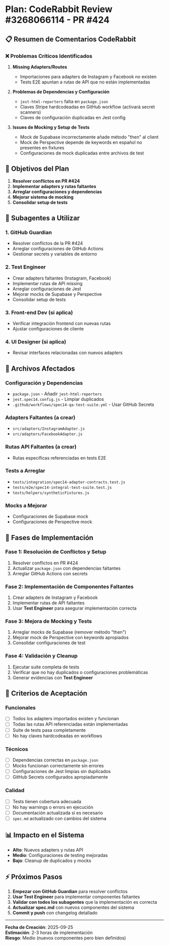 # Plan: CodeRabbit Review #3268066114 - PR #424

## 📋 **Resumen de Comentarios CodeRabbit**

### ❌ **Problemas Críticos Identificados**

1. **Missing Adapters/Routes**
   - Importaciones para adapters de Instagram y Facebook no existen
   - Tests E2E apuntan a rutas de API que no están implementadas

2. **Problemas de Dependencias y Configuración**
   - `jest-html-reporters` falta en `package.json`
   - Claves Stripe hardcodeadas en GitHub workflow (activará secret scanners)
   - Claves de configuración duplicadas en Jest config

3. **Issues de Mocking y Setup de Tests**
   - Mock de Supabase incorrectamente añade método "then" al client
   - Mock de Perspective depende de keywords en español no presentes en fixtures
   - Configuraciones de mock duplicadas entre archivos de test

## 🎯 **Objetivos del Plan**

1. **Resolver conflictos en PR #424**
2. **Implementar adapters y rutas faltantes**
3. **Arreglar configuraciones y dependencias**
4. **Mejorar sistema de mocking**
5. **Consolidar setup de tests**

## 👥 **Subagentes a Utilizar**

### 1. **GitHub Guardian**
- Resolver conflictos de la PR #424
- Arreglar configuraciones de GitHub Actions
- Gestionar secrets y variables de entorno

### 2. **Test Engineer**  
- Crear adapters faltantes (Instagram, Facebook)
- Implementar rutas de API missing
- Arreglar configuraciones de Jest
- Mejorar mocks de Supabase y Perspective
- Consolidar setup de tests

### 3. **Front-end Dev** (si aplica)
- Verificar integración frontend con nuevas rutas
- Ajustar configuraciones de cliente

### 4. **UI Designer** (si aplica)
- Revisar interfaces relacionadas con nuevos adapters

## 📁 **Archivos Afectados**

### **Configuración y Dependencias**
- `package.json` - Añadir `jest-html-reporters`
- `jest.spec14.config.js` - Limpiar duplicados
- `.github/workflows/spec14-qa-test-suite.yml` - Usar GitHub Secrets

### **Adapters Faltantes (a crear)**
- `src/adapters/InstagramAdapter.js`
- `src/adapters/FacebookAdapter.js`

### **Rutas API Faltantes (a crear)**
- Rutas específicas referenciadas en tests E2E

### **Tests a Arreglar**
- `tests/integration/spec14-adapter-contracts.test.js`
- `tests/e2e/spec14-integral-test-suite.test.js`
- `tests/helpers/syntheticFixtures.js`

### **Mocks a Mejorar**
- Configuraciones de Supabase mock
- Configuraciones de Perspective mock

## 🚀 **Fases de Implementación**

### **Fase 1: Resolución de Conflictos y Setup**
1. Resolver conflictos en PR #424
2. Actualizar `package.json` con dependencias faltantes
3. Arreglar GitHub Actions con secrets

### **Fase 2: Implementación de Componentes Faltantes**
1. Crear adapters de Instagram y Facebook
2. Implementar rutas de API faltantes
3. Usar **Test Engineer** para asegurar implementación correcta

### **Fase 3: Mejora de Mocking y Tests**
1. Arreglar mocks de Supabase (remover método "then")
2. Mejorar mock de Perspective con keywords apropiados
3. Consolidar configuraciones de test

### **Fase 4: Validación y Cleanup**
1. Ejecutar suite completa de tests
2. Verificar que no hay duplicados o configuraciones problemáticas
3. Generar evidencias con **Test Engineer**

## 🎯 **Criterios de Aceptación**

### **Funcionales**
- [ ] Todos los adapters importados existen y funcionan
- [ ] Todas las rutas API referenciadas están implementadas
- [ ] Suite de tests pasa completamente
- [ ] No hay claves hardcodeadas en workflows

### **Técnicos**
- [ ] Dependencias correctas en `package.json`
- [ ] Mocks funcionan correctamente sin errores
- [ ] Configuraciones de Jest limpias sin duplicados
- [ ] GitHub Secrets configurados apropiadamente

### **Calidad**
- [ ] Tests tienen cobertura adecuada
- [ ] No hay warnings o errors en ejecución
- [ ] Documentación actualizada si es necesario
- [ ] `spec.md` actualizado con cambios del sistema

## 📊 **Impacto en el Sistema**

- **Alto**: Nuevos adapters y rutas API
- **Medio**: Configuraciones de testing mejoradas  
- **Bajo**: Cleanup de duplicados y mocks

## ⚡ **Próximos Pasos**

1. **Empezar con GitHub Guardian** para resolver conflictos
2. **Usar Test Engineer** para implementar componentes faltantes
3. **Validar con todos los subagentes** que la implementación es correcta
4. **Actualizar spec.md** con nuevos componentes del sistema
5. **Commit y push** con changelog detallado

---

**Fecha de Creación**: 2025-09-25  
**Estimación**: 2-3 horas de implementación  
**Riesgo**: Medio (nuevos componentes pero bien definidos)
